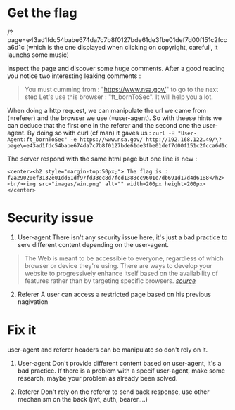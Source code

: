 # Get the flag
/?page=e43ad1fdc54babe674da7c7b8f0127bde61de3fbe01def7d00f151c2fcca6d1c
(which is the one displayed when clicking on copyright, carefull, it launchs some music)

Inspect the page and discover some huge comments. After a good reading you notice two interesting leaking comments :
>You must cumming from : "https://www.nsa.gov/" to go to the next step
>Let's use this browser : "ft_bornToSec". It will help you a lot.

When doing a http request, we can manipulate the url we came from (=referer) and the browser we use (=user-agent). So with theese hints we can deduce that the first one in the referer and the second one the user-agent. By doing so with curl (cf man) it gaves us :
`curl -H "User-Agent:ft_bornToSec" -e https://www.nsa.gov/ http://192.168.122.49/\?page\=e43ad1fdc54babe674da7c7b8f0127bde61de3fbe01def7d00f151c2fcca6d1c`

The server respond with the same html page but one line is new :
```
<center><h2 style="margin-top:50px;"> The flag is : f2a29020ef3132e01dd61df97fd33ec8d7fcd1388cc9601e7db691d17d4d6188</h2><br/><img src="images/win.png" alt="" width=200px height=200px></center>
```

# Security issue
1. User-agent
There isn't any security issue here, it's just a bad practice to serv different content depending on the user-agent.
>The Web is meant to be accessible to everyone, regardless of which browser or device they're using. There are ways to develop your website to progressively enhance itself based on the availability of features rather than by targeting specific browsers.
[_source_](https://developer.mozilla.org/en-US/docs/Web/HTTP/Browser_detection_using_the_user_agent)

2. Referer
A user can access a restricted page based on his previous nagivation

# Fix it
user-agent and referer headers can be manipulate so don't rely on it.

1. User-agent
Don't provide different content based on user-agent, it's a bad practice. If there is a problem with a specif user-agent, make some research, maybe your problem as already been solved.

2. Referer
Don't rely on the referer to send back response, use other mechanism on the back (jwt, auth, bearer....)